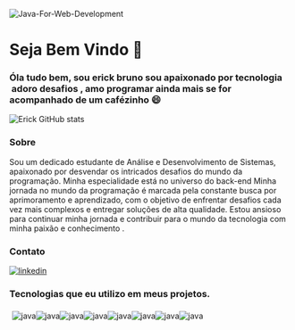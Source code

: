 ![Java-For-Web-Development](https://github.com/Erick-SouDev/alerta-eventos/assets/139890795/79bad535-3560-4fd0-96db-14ff2cd1f360)



<h1>Seja Bem Vindo  💪  </h1> 

### Óla tudo bem, sou erick bruno sou apaixonado por tecnologia  adoro desafios , amo programar ainda mais se for acompanhado de um  cafézinho  😄 
![Erick  GitHub stats](https://github-readme-stats.vercel.app/api?username=Erick-SouDev&show_icons=true&theme=dracula)

### Sobre 

Sou um dedicado estudante de Análise e Desenvolvimento de Sistemas, apaixonado por desvendar os intricados desafios do mundo da programação. Minha especialidade está no universo do back-end
Minha jornada no mundo da programação é marcada pela constante busca por aprimoramento e aprendizado, com o objetivo de enfrentar desafios cada vez mais complexos e entregar soluções de alta qualidade. Estou ansioso para continuar minha jornada e contribuir para o mundo da tecnologia com minha paixão e conhecimento .

###  Contato
[![linkedin](https://img.shields.io/badge/LinkedIn-0077B5?style=for-the-badge&logo=linkedin&logoColor=white)](https://www.linkedin.com/in/erick-bruno/)




### Tecnologias que eu utilizo  em  meus projetos.

<div style="display: flex; padding: 5px"><br/>
 <img align="center" alt="java" src="https://img.shields.io/badge/Java-ED8B00?style=for-the-badge&logo=openjdk&logoColor=white">
  <img align="center"  alt="java" src="https://img.shields.io/badge/Angular-DD0031?style=for-the-badge&logo=angular&logoColor=white">
   <img align="center"  alt="java" src="https://img.shields.io/badge/Bootstrap-563D7C?style=for-the-badge&logo=bootstrap&logoColor=white">
   <img align="center"  alt="java" src="https://img.shields.io/badge/jQuery-0769AD?style=for-the-badge&logo=jquery&logoColor=white">
   <img align="center"  alt="java" src="https://img.shields.io/badge/PostgreSQL-316192?style=for-the-badge&logo=postgresql&logoColor=white">
   <img align="center"  alt="java" src="https://img.shields.io/badge/Spring-6DB33F?style=for-the-badge&logo=spring&logoColor=white">
  <img align="center"  alt="java" src="https://img.shields.io/badge/Eclipse-2C2255?style=for-the-badge&logo=eclipse&logoColor=white">
 <img align="center"  alt="java" src="https://img.shields.io/badge/GIT-E44C30?style=for-the-badge&logo=git&logoColor=white">

</div>

